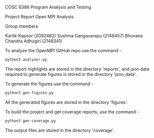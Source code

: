 COSC 6386
Program Analysis and Testing

Project Report
Open MPI Analysis


Group members 

Kartik Kapoor (2092462)
Sushma Gangavarapu (2148457)
Bhuvana Chandra Adhugiri (2148341)


To analyze the OpenMPI GitHub repo use the command -

```bash
python3 analyzer.py
```

The report highlights are stored in the directory 'reports', and json data required to generate figures is stored in the directory 'json_data'.


To generate the figures use the command -

```bash
python3 gen-figures.py
```

All the generated figures are stored in the directory 'figures'.


To build the project and get coverage reports, use the command -

```bash
python3 gen-coverage.py
```

The output files are stored in the directory 'coverage'.